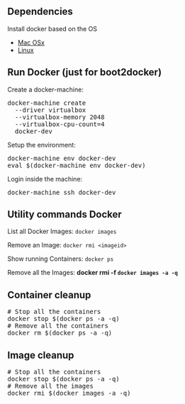 ## Dependencies
Install docker based on the OS
* [Mac OSx](https://docs.docker.com/docker-for-mac/)
* [Linux]()

## Run Docker (just for __boot2docker__)

Create a docker-machine:
<pre>
docker-machine create
  --driver virtualbox
  --virtualbox-memory 2048
  --virtualbox-cpu-count=4
  docker-dev
</pre>

Setup the environment:
<pre>
docker-machine env docker-dev
eval $(docker-machine env docker-dev)
</pre>

Login inside the machine:
<pre>
docker-machine ssh docker-dev
</pre>

## Utility commands Docker

List all Docker Images: `docker images`

Remove an Image: `docker rmi <imageid>`

Show running Containers: `docker ps`

Remove all the Images: __docker rmi -f `docker images -a -q`__

## Container cleanup

<pre>
# Stop all the containers
docker stop $(docker ps -a -q)
# Remove all the containers
docker rm $(docker ps -a -q)
</pre>

## Image cleanup
<pre>
# Stop all the containers
docker stop $(docker ps -a -q)
# Remove all the images
docker rmi $(docker images -a -q)
</pre>
